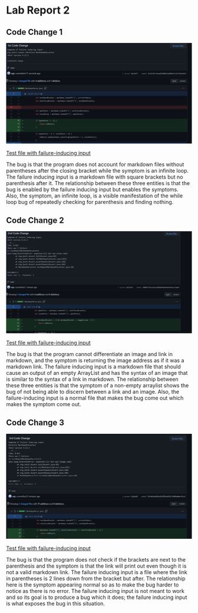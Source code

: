 # Lab Report 2
## Code Change 1
![Image](pictures/code1.PNG)

[Test file with failure-inducing input](https://github.com/aajc/markdown-parse/blob/main/test-file4.md)

The bug is that the program does not account for markdown files without parentheses after the closing bracket while the symptom is an infinite loop. The failure inducing input is a markdown file with square brackets but no parenthesis after it. The relationship between these three entities is that the bug is enabled by the failure inducing input but enables the symptoms. Also, the symptom, an infinite loop, is a visible manifestation of the while loop bug of repeatedly checking for parenthesis and finding nothing.

## Code Change 2
![Image](pictures/2ndChange.png)

[Test file with failure-inducing input](https://github.com/aajc/markdown-parse/blob/main/test-file6.md)

The bug is that the program cannot differentiate an image and link in markdown, and the symptom is returning the image address as if it was a markdown link. The failure inducing input is a markdown file that should cause an output of an empty ArrayList and has the syntax of an image that is similar to the syntax of a link in markdown. The relationship between these three entities is that the symptom of a non-empty arraylist shows the bug of not being able to discern between a link and an image. Also, the failure-inducing input is a normal file that makes the bug come out which makes the symptom come out.

## Code Change 3
![Image](pictures/code3.png)

[Test file with failure-inducing input](https://github.com/aajc/markdown-parse/blob/main/test-file5.md)

The bug is that the program does not check if the brackets are next to the parenthesis and the symptom is that the link will print out even though it is not a valid markdown link. The failure inducing input is a file where the link in parentheses is 2 lines down from the bracket but after. The relationship here is the symptom appearing normal so as to make the bug harder to notice as there is no error. The failure inducing input is not meant to work and so its goal is to produce a bug which it does; the failure inducing input is what exposes the bug in this situation.